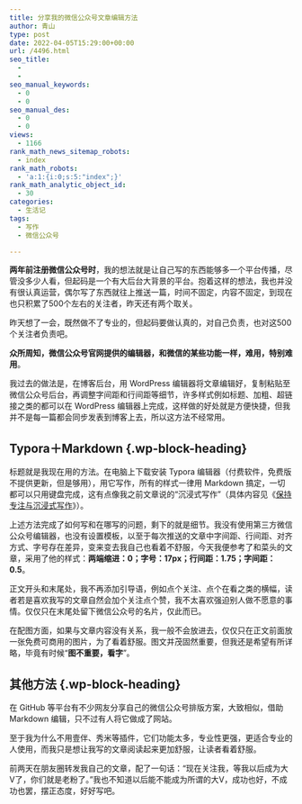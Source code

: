 ```yaml
---
title: 分享我的微信公众号文章编辑方法
author: 青山
type: post
date: 2022-04-05T15:29:00+00:00
url: /4496.html
seo_title:
  - 
  - 
seo_manual_keywords:
  - 0
  - 0
seo_manual_des:
  - 0
  - 0
views:
  - 1166
rank_math_news_sitemap_robots:
  - index
rank_math_robots:
  - 'a:1:{i:0;s:5:"index";}'
rank_math_analytic_object_id:
  - 30
categories:
  - 生活记
tags:
  - 写作
  - 微信公众号

---
```

**两年前注册微信公众号时**，我的想法就是让自己写的东西能够多一个平台传播，尽管没多少人看，但起码是一个有大后台大背景的平台。抱着这样的想法，我也并没有很认真运营，偶尔写了东西就往上推送一篇，时间不固定，内容不固定，到现在也只积累了500个左右的关注者，昨天还有两个取关。

昨天想了一会，既然做不了专业的，但起码要做认真的，对自己负责，也对这500个关注者负责吧。

**众所周知，微信公众号官网提供的编辑器，和微信的某些功能一样，难用，特别难用**。

我过去的做法是，在博客后台，用 WordPress 编辑器将文章编辑好，复制粘贴至微信公众号后台，再调整字间距和行间距等细节，许多样式例如标题、加粗、超链接之类的都可以在 WordPress 编辑器上完成，这样做的好处就是方便快捷，但我并不是每一篇都会同步发表到博客上去，所以这方法不经常用。

## Typora＋Markdown {.wp-block-heading}

标题就是我现在用的方法。在电脑上下载安装 Typora 编辑器（付费软件，免费版不提供更新，但是够用），用它写作，所有的样式一律用 Markdown 搞定，一切都可以只用键盘完成，这有点像我之前文章说的“沉浸式写作”（具体内容见《<a href="https://yinji.org/3982.html" data-type="post" data-id="3982">保持专注与沉浸式写作</a>》）。

上述方法完成了如何写和在哪写的问题，剩下的就是细节。我没有使用第三方微信公众号编辑器，也没有设置模板，以至于每次推送的文章中字间距、行间距、对齐方式、字号存在差异，变来变去我自己也看着不舒服，今天我便参考了和菜头的文章，采用了他的样式：**两端缩进：0；字号：17px；行间距：1.75；字间距：0.5**。

正文开头和末尾处，我不再添加引导语，例如点个关注、点个在看之类的横幅，读者若是喜欢我写的文章自然会加个关注点个赞，我不太喜欢强迫别人做不愿意的事情。仅仅只在末尾处留下微信公众号的名片，仅此而已。

在配图方面，如果与文章内容没有关系，我一般不会放进去，仅仅只在正文前面放一张免费可商用的图片，为了看着舒服。图文并茂固然重要，但我还是希望有所详略，毕竟有时候“**图不重要，看字**”。

## 其他方法 {.wp-block-heading}

在 GitHub 等平台有不少网友分享自己的微信公众号排版方案，大致相似，借助 Markdown 编辑，只不过有人将它做成了网站。

至于我为什么不用壹伴、秀米等插件，它们功能太多，专业性更强，更适合专业的人使用，而我只是想让我写的文章阅读起来更加舒服，让读者看着舒服。

前两天在朋友圈转发我自己的文章，配了一句话：“现在关注我，等我以后成为大V了，你们就是老粉了。”我也不知道以后能不能成为所谓的大V，成功也好，不成功也罢，摆正态度，好好写吧。
